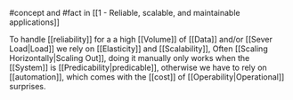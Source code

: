#concept and #fact in [[1 - Reliable, scalable, and maintainable applications]]

To handle [[reliability]] for a a high [[Volume]] of [[Data]] and/or [[Sever Load|Load]] we rely on [[Elasticity]] and [[Scalability]], Often [[Scaling Horizontally|Scaling Out]], doing it manually only works when the [[System]] is [[Predicability|predicable]], otherwise we have to rely on [[automation]], which comes with the [[cost]] of [[Operability|Operational]] surprises.